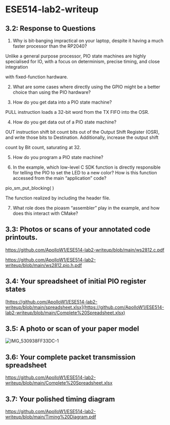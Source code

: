 # ESE514-lab2-writeup
## 3.2: Response to Questions
1. Why is bit-banging impractical on your laptop, despite it having a much faster processor than the RP2040?

Unlike a general purpose processor, PIO state machines are highly specialised for IO, with a focus on determinism, precise timing, and close integration 

with fixed-function hardware.

2. What are some cases where directly using the GPIO might be a better choice than using the PIO hardware?

3. How do you get data into a PIO state machine?

PULL instruction loads a 32-bit word from the TX FIFO into the OSR.

4. How do you get data out of a PIO state machine?

OUT instruction shift bit count bits out of the Output Shift Register (OSR), and write those bits to Destination. Additionally, increase the output shift 

count by Bit count, saturating at 32.

5. How do you program a PIO state machine?



6. In the example, which low-level C SDK function is directly responsible for telling the PIO to set the LED to a new color? How is this function accessed from the main “application” code?

pio_sm_put_blocking( )

The function realized by including the header file.

7. What role does the pioasm “assembler” play in the example, and how does this interact with CMake?

## 3.3: Photos or scans of your annotated code printouts.
https://github.com/ApolloW1/ESE514-lab2-writeup/blob/main/ws2812.c.pdf

https://github.com/ApolloW1/ESE514-lab2-writeup/blob/main/ws2812.pio.h.pdf

## 3.4: Your spreadsheet of initial PIO register states
[https://github.com/ApolloW1/ESE514-lab2-writeup/blob/main/spreadsheet.xlsx](https://github.com/ApolloW1/ESE514-lab2-writeup/blob/main/Complete%20Spreadsheet.xlsx)
## 3.5: A photo or scan of your paper model

![IMG_530938FF33DC-1](https://user-images.githubusercontent.com/114015725/196051142-607c1e6f-e3ce-4ddc-8d76-44df9e28644e.jpeg)

## 3.6: Your complete packet transmission spreadsheet
https://github.com/ApolloW1/ESE514-lab2-writeup/blob/main/Complete%20Spreadsheet.xlsx

## 3.7: Your polished timing diagram
https://github.com/ApolloW1/ESE514-lab2-writeup/blob/main/Timing%20Diagram.pdf
